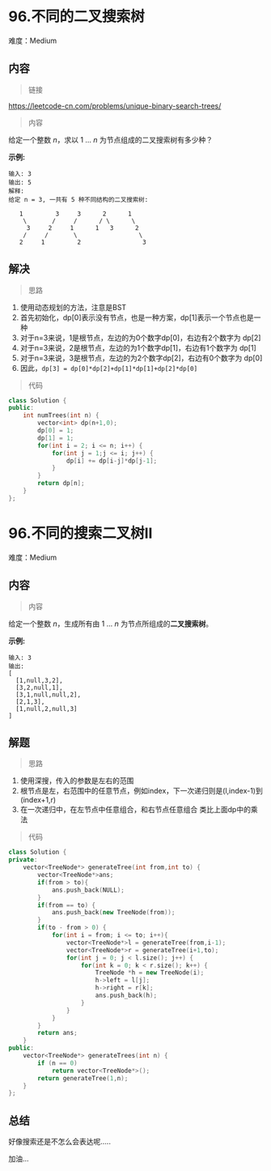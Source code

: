 # 96.不同的二叉搜索树

难度：Medium

## 内容

> 链接

https://leetcode-cn.com/problems/unique-binary-search-trees/

> 内容

给定一个整数 *n*，求以 1 ... *n* 为节点组成的二叉搜索树有多少种？

**示例:**

```
输入: 3
输出: 5
解释:
给定 n = 3, 一共有 5 种不同结构的二叉搜索树:

   1         3     3      2      1
    \       /     /      / \      \
     3     2     1      1   3      2
    /     /       \                 \
   2     1         2                 3
```

## 解决

> 思路

1. 使用动态规划的方法，注意是BST
2. 首先初始化，dp[0]表示没有节点，也是一种方案，dp[1]表示一个节点也是一种
3. 对于n=3来说，1是根节点，左边的为0个数字dp[0]，右边有2个数字为 dp[2]
4. 对于n=3来说，2是根节点，左边的为1个数字dp[1]，右边有1个数字为 dp[1]
5. 对于n=3来说，3是根节点，左边的为2个数字dp[2]，右边有0个数字为 dp[0]
6. 因此，`dp[3] = dp[0]*dp[2]+dp[1]*dp[1]+dp[2]*dp[0]`

> 代码

```c++
class Solution {
public:
    int numTrees(int n) {
        vector<int> dp(n+1,0);
        dp[0] = 1;
        dp[1] = 1;
        for(int i = 2; i <= n; i++) {
            for(int j = 1;j <= i; j++) {
                dp[i] += dp[i-j]*dp[j-1];
            }
        }
        return dp[n];
    }
};
```



# 96.不同的搜索二叉树II

难度：Medium

## 内容

> 内容

给定一个整数 *n*，生成所有由 1 ... *n* 为节点所组成的**二叉搜索树**。

**示例:**

```
输入: 3
输出:
[
  [1,null,3,2],
  [3,2,null,1],
  [3,1,null,null,2],
  [2,1,3],
  [1,null,2,null,3]
]
```

## 解题

> 思路

1. 使用深搜，传入的参数是左右的范围
2. 根节点是左，右范围中的任意节点，例如index，下一次递归则是(l,index-1)到(index+1,r)
3. 在一次递归中，在左节点中任意组合，和右节点任意组合 类比上面dp中的乘法

> 代码

```c++
class Solution {
private:
    vector<TreeNode*> generateTree(int from,int to) {
        vector<TreeNode*>ans;
        if(from > to){
            ans.push_back(NULL);
        }
        if(from == to) {
            ans.push_back(new TreeNode(from));
        }
        if(to - from > 0) {
            for(int i = from; i <= to; i++){
                vector<TreeNode*>l = generateTree(from,i-1);
                vector<TreeNode*>r = generateTree(i+1,to);
                for(int j = 0; j < l.size(); j++) {
                    for(int k = 0; k < r.size(); k++) {
                        TreeNode *h = new TreeNode(i);
                        h->left = l[j];
                        h->right = r[k];
                        ans.push_back(h);
                    }
                }
            }
        }
        return ans;
    }
public:
    vector<TreeNode*> generateTrees(int n) {
        if (n == 0)
            return vector<TreeNode*>();
        return generateTree(1,n);
    }
};
```

## 总结

好像搜索还是不怎么会表达呢.....

加油...
